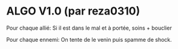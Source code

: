 # ALGO V1.0 (par reza0310)

Pour chaque allié:
Si il est dans le mal et à portée, soins + bouclier

Pour chaque ennemi:
On tente de le venin puis spamme de shock.
